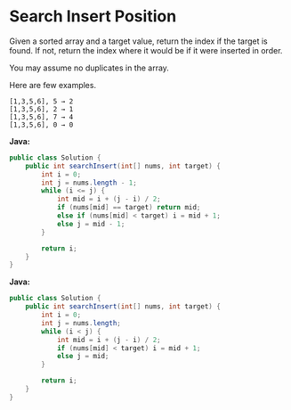 # Search Insert Position

Given a sorted array and a target value, return the index if the target is found. If not, return the index where it would be if it were inserted in order.

You may assume no duplicates in the array.

Here are few examples.

    [1,3,5,6], 5 → 2
    [1,3,5,6], 2 → 1
    [1,3,5,6], 7 → 4
    [1,3,5,6], 0 → 0

**Java:**
```java
public class Solution {
    public int searchInsert(int[] nums, int target) {
        int i = 0;
        int j = nums.length - 1;
        while (i <= j) {
            int mid = i + (j - i) / 2;
            if (nums[mid] == target) return mid;
            else if (nums[mid] < target) i = mid + 1;
            else j = mid - 1;
        }

        return i;
    }
}
```

**Java:**
```java
public class Solution {
    public int searchInsert(int[] nums, int target) {
        int i = 0;
        int j = nums.length;
        while (i < j) {
            int mid = i + (j - i) / 2;
            if (nums[mid] < target) i = mid + 1;
            else j = mid;
        }

        return i;
    }
}
```
